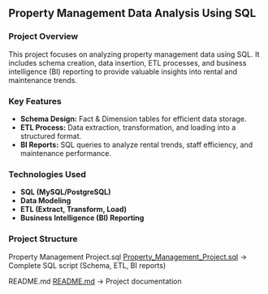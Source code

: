 ## Property Management Data Analysis Using SQL

### Project Overview
This project focuses on analyzing property management data using SQL. It includes schema creation, data insertion, ETL processes, and business intelligence (BI) reporting to provide valuable insights into rental and maintenance trends.

### Key Features
-  **Schema Design:** Fact & Dimension tables for efficient data storage.
-  **ETL Process:** Data extraction, transformation, and loading into a structured format.
-  **BI Reports:** SQL queries to analyze rental trends, staff efficiency, and maintenance performance.

### Technologies Used
- **SQL (MySQL/PostgreSQL)**
- **Data Modeling**
- **ETL (Extract, Transform, Load)**
- **Business Intelligence (BI) Reporting**

### Project Structure

Property Management Project.sql [Property_Management_Project.sql](./Property_Management_Project.sql)
 → Complete SQL script (Schema, ETL, BI reports)


README.md [README.md](./README.md) → Project documentation

